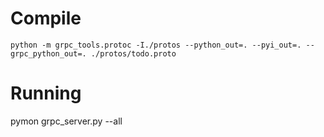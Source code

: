 # Compile

`python -m grpc_tools.protoc -I./protos --python_out=. --pyi_out=. --grpc_python_out=. ./protos/todo.proto`

# Running

pymon grpc_server.py --all
